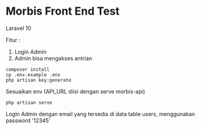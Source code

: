 # Morbis Front End Test

Laravel 10

Fitur :

1. Login Admin
2. Admin bisa mengakses antrian

```
composer install
cp .env.example .env
php artisan key:generate
```
Sesuaikan env (API_URL diisi dengan serve morbis-api)

```
php artisan serve
```

Login Admin dengan email yang tersedia di data table users, menggunakan password '12345' 

